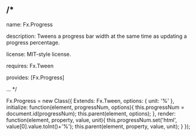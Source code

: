 /*
---

name: Fx.Progress

description: Tweens a progress bar width at the same time as updating a progress percentage.

license: MIT-style license.

requires: Fx.Tween

provides: [Fx.Progress]

...
*/

Fx.Progress = new Class({
  Extends: Fx.Tween,
  options: {
    unit: '%'
  },
  initialize: function(element, progressNum, options){
    this.progressNum = document.id(progressNum);
    this.parent(element, options);
  },
  render: function(element, property, value, unit){
    this.progressNum.set('html', value[0].value.toInt()+'%');
    this.parent(element, property, value, unit);
  }
});
